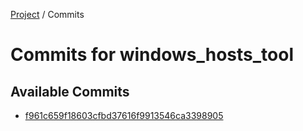 [Project](../index.md) / Commits
# Commits for windows_hosts_tool

## Available Commits
- [f961c659f18603cfbd37616f9913546ca3398905](./f961c659f18603cfbd37616f9913546ca3398905/index.md)
